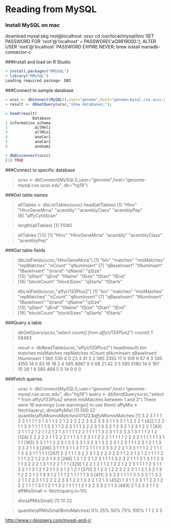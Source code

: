 Reading from MySQL
=========================

### Install MySQL on mac

download mysql pkg
root@localhost: xxxx
cd /usr/local/mysql/bin/
SET PASSWORD FOR 'root'@'localhost' = PASSWORD('aQ9819000.');
ALTER USER 'root'@'localhost' PASSWORD EXPIRE NEVER;
brew install mariadb-connector-c

###Install and load on R Studio

```r
> install.packages("RMySQL")
> library("RMySQL")
Loading required package: DBI
```

###Connect to sample database
```r
> ucsc <- dbConnect(MySQL(),user="genome",host="genome-mysql.cse.ucsc.edu")
> result <- dbGetQuery(ucsc,"show databases;");
```
```r
> head(result)
            Database
1 information_schema
2            ailMel1
3            allMis1
4            anoCar1
5            anoCar2
6            anoGam1
```
```r
> dbDisconnect(ucsc)
[1] TRUE
```

###Connect to specific database

> ucsc <- dbConnect(MySQL(),user="genome",host="genome-mysql.cse.ucsc.edu", db="hg19")


###Get table names

> allTables <- dbListTables(ucsc)
> head(allTables)
[1] "HInv"         "HInvGeneMrna" "acembly"      "acemblyClass" "acemblyPep"  
[6] "affyCytoScan"

> length(allTables)
[1] 11040

> allTables [1:5]
[1] "HInv"         "HInvGeneMrna" "acembly"      "acemblyClass" "acemblyPep"  

###Get table fields

> dbListFields(ucsc,"HInvGeneMrna")
 [1] "bin"         "matches"     "misMatches"  "repMatches"  "nCount"      "qNumInsert" 
 [7] "qBaseInsert" "tNumInsert"  "tBaseInsert" "strand"      "qName"       "qSize"      
[13] "qStart"      "qEnd"        "tName"       "tSize"       "tStart"      "tEnd"       
[19] "blockCount"  "blockSizes"  "qStarts"     "tStarts" 
   
> dbListFields(ucsc,"affyU133Plus2")
 [1] "bin"         "matches"     "misMatches"  "repMatches"  "nCount"      "qNumInsert" 
 [7] "qBaseInsert" "tNumInsert"  "tBaseInsert" "strand"      "qName"       "qSize"      
[13] "qStart"      "qEnd"        "tName"       "tSize"       "tStart"      "tEnd"       
[19] "blockCount"  "blockSizes"  "qStarts"     "tStarts"    

###Query a table

> dbGetQuery(ucsc,"select count(*) from affyU133Plus2")
  count(*)
1    58463

> result <- dbReadTable(ucsc,"affyU133Plus2")
> head(result)
  bin matches misMatches repMatches nCount qNumInsert qBaseInsert tNumInsert
1 585     530          4          0     23          3          41          3
2 585    3355         17          0    109          9          67          9
3 585    4156         14          0     83         16          18          2
4 585    4667          9          0     68         21          42          3
5 585    5180         14          0    167         10          38          1
6 585     468          5          0     14          0           0          0

###Fetch queries

> ucsc <- dbConnect(MySQL(),user="genome",host="genome-mysql.cse.ucsc.edu", db="hg19")
> query <- dbSendQuery(ucsc,"select * from affyU133Plus2 where misMatches between 1 and 3")
There were 16 warnings (use warnings() to see them)
> affyMis <- fetch(query);
> dim(affyMis)
[1] 500  22
> quantile(affyMis$misMatches)
  0%  25%  50%  75% 100% 
   1    1    2    2    3 
> affyMis$misMatches
  [1] 3 2 3 1 1 1 3 3 1 1 1 1 3 1 3 1 1 2 2 1 2 2 2 2 2 3 3 2 3 3 3 1 1 3 3 1 1 2 2 2 1
 [42] 1 2 2 1 1 3 3 1 1 1 1 1 3 3 1 1 2 3 3 1 1 1 3 2 2 3 1 3 3 2 1 2 3 2 1 2 3 1 2 2 1
 [83] 2 1 1 1 2 1 2 1 1 2 1 2 1 3 1 1 1 1 2 2 1 1 1 1 1 3 2 3 1 1 3 3 3 1 3 1 1 1 2 1 2
[124] 2 2 2 2 2 1 1 2 2 2 1 1 1 3 1 2 3 1 1 2 2 2 1 1 1 1 1 2 2 3 2 1 1 1 1 1 1 3 1 1 1
[165] 3 3 1 1 1 2 2 3 1 3 3 3 3 1 3 2 3 1 3 2 2 3 1 2 3 1 1 1 2 3 1 2 1 1 3 3 3 2 1 1 3
[206] 3 1 1 1 3 1 1 3 1 1 2 1 1 1 1 3 3 3 2 2 2 1 3 3 1 1 1 2 2 1 1 1 1 3 3 3 1 1 1 1 1
[247] 2 2 1 1 1 3 2 2 3 1 2 2 2 3 2 3 1 1 2 2 1 2 1 2 1 1 1 1 2 1 1 1 3 2 1 2 2 3 1 3 3
[288] 1 2 1 2 3 1 2 3 1 1 1 1 3 2 3 2 1 1 1 3 1 3 1 1 2 3 1 1 3 2 2 2 1 3 1 1 2 2 1 1 1
[329] 1 2 2 1 2 1 1 2 1 2 2 1 2 2 3 1 1 1 1 2 3 1 1 3 2 1 1 3 1 2 1 2 1 1 3 3 1 2 1 2 1
[370] 2 1 2 3 1 2 2 2 2 2 3 1 1 2 1 3 2 1 3 1 2 2 2 1 2 1 3 3 1 2 1 1 1 2 1 1 1 1 1 3 3
[411] 3 3 3 2 1 1 1 1 3 3 3 3 1 1 3 2 2 1 1 2 2 2 1 1 2 2 2 2 3 3 1 2 2 1 3 3 2 1 2 1 3
[452] 1 3 1 1 3 3 1 1 2 2 1 2 2 2 1 1 1 1 3 1 1 2 1 1 3 2 1 1 1 1 1 2 1 2 2 3 3 2 1 1 3
[493] 2 1 2 3 3 1 1 2
> affMisSmall <- fetch(query,n=10);

> dim(affMisSmall)
[1] 10 22

> quantile(affMisSmall$misMatches)
  0%  25%  50%  75% 100% 
   1    1    2    3    3 
   
http://www.r-bloggers.com/mysql-and-r/
